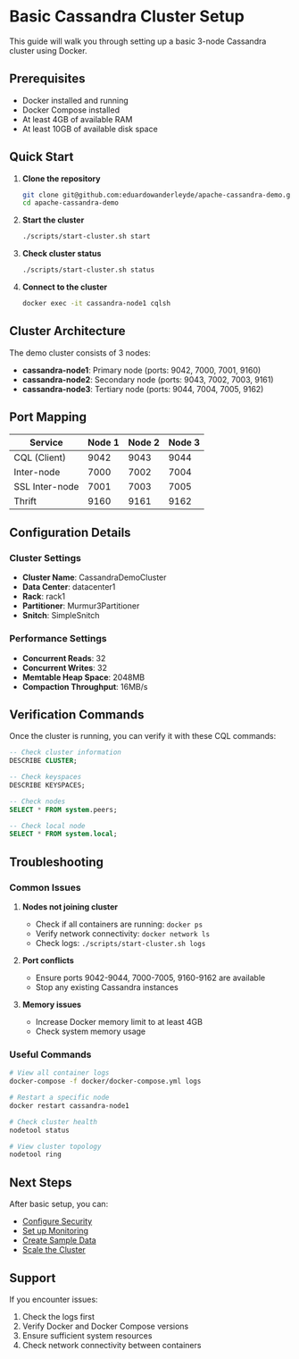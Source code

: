 # Basic Cassandra Cluster Setup

This guide will walk you through setting up a basic 3-node Cassandra cluster using Docker.

## Prerequisites

- Docker installed and running
- Docker Compose installed
- At least 4GB of available RAM
- At least 10GB of available disk space

## Quick Start

1. **Clone the repository**
   ```bash
   git clone git@github.com:eduardowanderleyde/apache-cassandra-demo.git
   cd apache-cassandra-demo
   ```

2. **Start the cluster**
   ```bash
   ./scripts/start-cluster.sh start
   ```

3. **Check cluster status**
   ```bash
   ./scripts/start-cluster.sh status
   ```

4. **Connect to the cluster**
   ```bash
   docker exec -it cassandra-node1 cqlsh
   ```

## Cluster Architecture

The demo cluster consists of 3 nodes:

- **cassandra-node1**: Primary node (ports: 9042, 7000, 7001, 9160)
- **cassandra-node2**: Secondary node (ports: 9043, 7002, 7003, 9161)
- **cassandra-node3**: Tertiary node (ports: 9044, 7004, 7005, 9162)

## Port Mapping

| Service | Node 1 | Node 2 | Node 3 |
|---------|---------|---------|---------|
| CQL (Client) | 9042 | 9043 | 9044 |
| Inter-node | 7000 | 7002 | 7004 |
| SSL Inter-node | 7001 | 7003 | 7005 |
| Thrift | 9160 | 9161 | 9162 |

## Configuration Details

### Cluster Settings
- **Cluster Name**: CassandraDemoCluster
- **Data Center**: datacenter1
- **Rack**: rack1
- **Partitioner**: Murmur3Partitioner
- **Snitch**: SimpleSnitch

### Performance Settings
- **Concurrent Reads**: 32
- **Concurrent Writes**: 32
- **Memtable Heap Space**: 2048MB
- **Compaction Throughput**: 16MB/s

## Verification Commands

Once the cluster is running, you can verify it with these CQL commands:

```sql
-- Check cluster information
DESCRIBE CLUSTER;

-- Check keyspaces
DESCRIBE KEYSPACES;

-- Check nodes
SELECT * FROM system.peers;

-- Check local node
SELECT * FROM system.local;
```

## Troubleshooting

### Common Issues

1. **Nodes not joining cluster**
   - Check if all containers are running: `docker ps`
   - Verify network connectivity: `docker network ls`
   - Check logs: `./scripts/start-cluster.sh logs`

2. **Port conflicts**
   - Ensure ports 9042-9044, 7000-7005, 9160-9162 are available
   - Stop any existing Cassandra instances

3. **Memory issues**
   - Increase Docker memory limit to at least 4GB
   - Check system memory usage

### Useful Commands

```bash
# View all container logs
docker-compose -f docker/docker-compose.yml logs

# Restart a specific node
docker restart cassandra-node1

# Check cluster health
nodetool status

# View cluster topology
nodetool ring
```

## Next Steps

After basic setup, you can:
- [Configure Security](security-setup.md)
- [Set up Monitoring](monitoring.md)
- [Create Sample Data](examples/)
- [Scale the Cluster](multi-node-cluster.md)

## Support

If you encounter issues:
1. Check the logs first
2. Verify Docker and Docker Compose versions
3. Ensure sufficient system resources
4. Check network connectivity between containers

